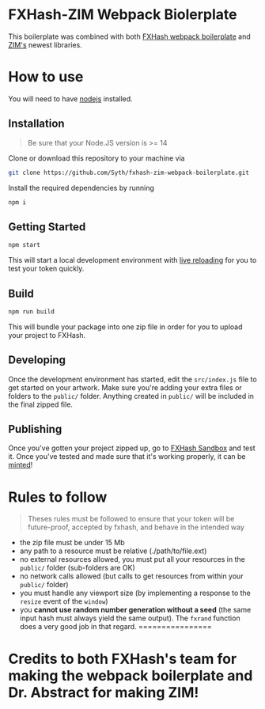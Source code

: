 FXHash-ZIM Webpack Biolerplate
================

This boilerplate was combined with both [FXHash webpack boilerplate](https://github.com/fxhash/fxhash-webpack-boilerplate) and [ZIM's](https://zimjs.com/) newest libraries.

# How to use

You will need to have [nodejs](https://nodejs.org/) installed.

## Installation

> Be sure that your Node.JS version is >= 14

Clone or download this repository to your machine via 
```sh
git clone https://github.com/Syth/fxhash-zim-webpack-boilerplate.git
```

Install the required dependencies by running
```sh
npm i
```

## Getting Started

```sh
npm start
```

This will start a local development environment with [live reloading](https://webpack.js.org/configuration/dev-server/#devserverlivereload) for you to test your token quickly.

## Build

```sh
npm run build
```

This will bundle your package into one zip file in order for you to upload your project to FXHash.

## Developing

Once the development environment has started, edit the `src/index.js` file to get started on your artwork. Make sure you're adding your extra files or folders to the ``public/`` folder. Anything created in `public/` will be included in the final zipped file.

## Publishing

Once you've gotten your project zipped up, go to [FXHash Sandbox](https://fxhash.xyz/sandbox) and test it. Once you've tested and made sure that it's working properly, it can be [minted](https://www.fxhash.xyz/mint-generative)!

# Rules to follow

> Theses rules must be followed to ensure that your token will be future-proof, accepted by fxhash, and behave in the intended way

* the zip file must be under 15 Mb
* any path to a resource must be relative (./path/to/file.ext)
* no external resources allowed, you must put all your resources in the `public/` folder (sub-folders are OK)
* no network calls allowed (but calls to get resources from within your `public/` folder)
* you must handle any viewport size (by implementing a response to the `resize` event of the `window`)
* you **cannot use random number generation without a seed** (the same input hash must always yield the same output). The `fxrand` function does a very good job in that regard.
================

# Credits to both FXHash's team for making the webpack boilerplate and Dr. Abstract for making ZIM!
